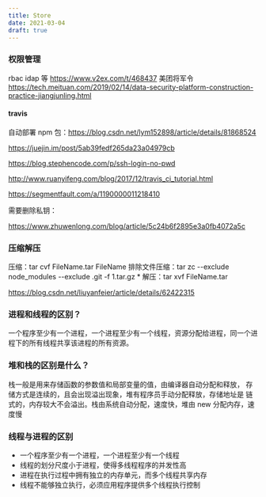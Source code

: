 ```yaml
---
title: Store
date: 2021-03-04
draft: true
---
```


### 权限管理

rbac idap 等
https://www.v2ex.com/t/468437
美团将军令 https://tech.meituan.com/2019/02/14/data-security-platform-construction-practice-jiangjunling.html

#### travis

自动部署 npm 包：https://blog.csdn.net/lym152898/article/details/81868524

https://juejin.im/post/5ab39fedf265da23a04979cb

https://blog.stephencode.com/p/ssh-login-no-pwd

http://www.ruanyifeng.com/blog/2017/12/travis_ci_tutorial.html

https://segmentfault.com/a/1190000011218410

需要删除私钥：

https://www.zhuwenlong.com/blog/article/5c24b6f2895e3a0fb4072a5c

### 压缩解压

压缩：tar cvf FileName.tar FileName
排除文件压缩：tar zc --exclude node_modules --exclude .git -f 1.tar.gz \*
解压：tar xvf FileName.tar

https://blog.csdn.net/liuyanfeier/article/details/62422315

### 进程和线程的区别？

一个程序至少有一个进程，一个进程至少有一个线程，资源分配给进程，同一个进程下的所有线程共享该进程的所有资源。

### 堆和栈的区别是什么？

栈一般是用来存储函数的参数值和局部变量的值，由编译器自动分配和释放，
存储方式是连续的，且会出现溢出现象，堆有程序员手动分配释放，存储地址是
链式的，内存较大不会溢出。栈由系统自动分配，速度快，堆由 new 分配内存，速度慢

### 线程与进程的区别

- 一个程序至少有一个进程，一个进程至少有一个线程
- 线程的划分尺度小于进程，使得多线程程序的并发性高
- 进程在执行过程中拥有独立的内存单元，而多个线程共享内存
- 线程不能够独立执行，必须应用程序提供多个线程执行控制

